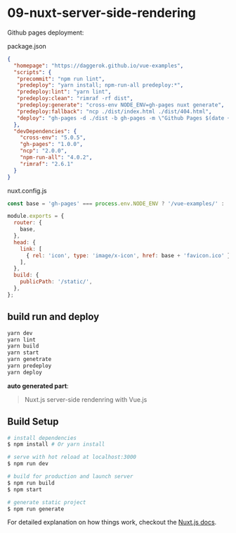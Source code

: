 # 09-nuxt-server-side-rendering

Github pages deployment:

package.json
```json
{
  "homepage": "https://daggerok.github.io/vue-examples",
  "scripts": {
   "precommit": "npm run lint",
   "predeploy": "yarn install; npm-run-all predeploy:*",
   "predeploy:lint": "yarn lint",
   "predeploy:clean": "rimraf -rf dist",
   "predeploy:generate": "cross-env NODE_ENV=gh-pages nuxt generate",
   "predeploy:fallback": "ncp ./dist/index.html ./dist/404.html",
   "deploy": "gh-pages -d ./dist -b gh-pages -m \"Github Pages $(date +%Y-%m-%d) deployment\""
  },
  "devDependencies": {
    "cross-env": "5.0.5",
    "gh-pages": "1.0.0",
    "ncp": "2.0.0",
    "npm-run-all": "4.0.2",
    "rimraf": "2.6.1"
  }
}
```

nuxt.config.js

```javascript
const base = 'gh-pages' === process.env.NODE_ENV ? '/vue-examples/' : '/';

module.exports = {
  router: {
    base,
  },
  head: {
    link: [
      { rel: 'icon', type: 'image/x-icon', href: base + 'favicon.ico' },
    ],
  },
  build: {
    publicPath: '/static/',
  },
};
```

## build run and deploy

``` bash
yarn dev
yarn lint
yarn build
yarn start
yarn genetrate
yarn predeploy
yarn deploy
```

**auto generated part**:

> Nuxt.js server-side rendenring with Vue.js

## Build Setup

``` bash
# install dependencies
$ npm install # Or yarn install

# serve with hot reload at localhost:3000
$ npm run dev

# build for production and launch server
$ npm run build
$ npm start

# generate static project
$ npm run generate
```

For detailed explanation on how things work, checkout the [Nuxt.js docs](https://github.com/nuxt/nuxt.js).
